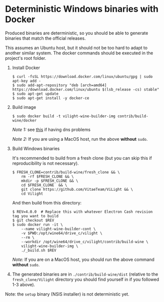 Deterministic Windows binaries with Docker
==========================================

Produced binaries are deterministic, so you should be able to generate
binaries that match the official releases.

This assumes an Ubuntu host, but it should not be too hard to adapt to another
similar system. The docker commands should be executed in the project's root
folder.

1. Install Docker

    ```
    $ curl -fsSL https://download.docker.com/linux/ubuntu/gpg | sudo apt-key add -
    $ sudo add-apt-repository "deb [arch=amd64] https://download.docker.com/linux/ubuntu $(lsb_release -cs) stable"
    $ sudo apt-get update
    $ sudo apt-get install -y docker-ce
    ```

2. Build image

    ```
    $ sudo docker build -t vilight-wine-builder-img contrib/build-wine/docker
    ```

    _Note 1:_ see [this](https://stackoverflow.com/a/40516974/7499128) if having dns problems

    _Note 2:_ If you are using a MacOS host, run the above **without** `sudo`.

3. Build Windows binaries

    It's recommended to build from a fresh clone
    (but you can skip this if reproducibility is not necessary).

    ```
    $ FRESH_CLONE=contrib/build-wine/fresh_clone && \
        rm -rf $FRESH_CLONE && \
        mkdir -p $FRESH_CLONE && \
        cd $FRESH_CLONE  && \
        git clone https://github.com/VitaeTeam/ViLight && \
        cd Vilight
    ```

    And then build from this directory:
    ```
    $ REV=4.0.0  # Replace this with whatever Electron Cash revision tag you want to build
    $ git checkout $REV
    $ sudo docker run -it \
        --name vilight-wine-builder-cont \
        -v $PWD:/opt/wine64/drive_c/vilight \
        --rm \
        --workdir /opt/wine64/drive_c/vilight/contrib/build-wine \
        vilight-wine-builder-img \
        ./_build.sh $REV
    ```

    _Note:_ If you are on a MacOS host, you should run the above command **without** `sudo`.

4. The generated binaries are in `./contrib/build-wine/dist` (relative to the `fresh_clone/Vilight` directory you should find yourself in if you followed 1-3 above).



Note: the `setup` binary (NSIS installer) is not deterministic yet.
